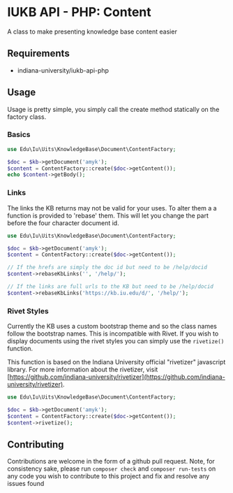 # IUKB API - PHP: Content
A class to make presenting knowledge base content easier

## Requirements
* indiana-university/iukb-api-php

## Usage
Usage is pretty simple, you simply call the create method statically on the
factory class.

### Basics
```php
use Edu\Iu\Uits\KnowledgeBase\Document\ContentFactory;

$doc = $kb->getDocument('amyk');
$content = ContentFactory::create($doc->getContent());
echo $content->getBody();
```

### Links
The links the KB returns may not be valid for your uses. To alter them a
a function is provided to 'rebase' them. This will let you change the part
before the four character document id.

```php
use Edu\Iu\Uits\KnowledgeBase\Document\ContentFactory;

$doc = $kb->getDocument('amyk');
$content = ContentFactory::create($doc->getContent());

// If the hrefs are simply the doc id but need to be /help/docid
$content->rebaseKbLinks('', '/help/');

// If the links are full urls to the KB but need to be /help/docid
$content->rebaseKbLinks('https://kb.iu.edu/d/', '/help/');
```

### Rivet Styles
Currently the KB uses a custom bootstrap theme and so the class names follow
the bootstrap names. This is incompatible with Rivet. If you wish to display
documents using the rivet styles you can simply use the `rivetize()` function.

This function is based on the Indiana University official "rivetizer" 
javascript library. For more information about the rivetizer, visit
[https://github.com/indiana-university/rivetizer](https://github.com/indiana-university/rivetizer).

```php
use Edu\Iu\Uits\KnowledgeBase\Document\ContentFactory;

$doc = $kb->getDocument('amyk');
$content = ContentFactory::create($doc->getContent());
$content->rivetize();
```

## Contributing
Contributions are welcome in the form of a github pull request. Note, for
consistency sake, please run `composer check` and `composer run-tests` on any code
you wish to contribute to this project and fix and resolve any issues found
